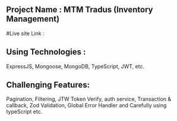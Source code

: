 ## Project Name : MTM Tradus (Inventory Management)

#Live site Link :

## Using Technologies :

ExpressJS, Mongoose, MongoDB, TypeScript, JWT, etc.

## Challenging Features:

Pagination, Filtering, JTW Token Verify, auth service, Transaction & callback, Zod Validation, Global Error Handler and Carefully using typeScript etc.
